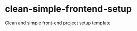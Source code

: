 clean-simple-frontend-setup
===========================

Clean and simple front-end project setup template
